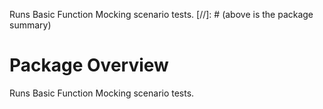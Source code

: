 Runs Basic Function Mocking scenario tests.
[//]: # (above is the package summary)

# Package Overview
Runs Basic Function Mocking scenario tests.